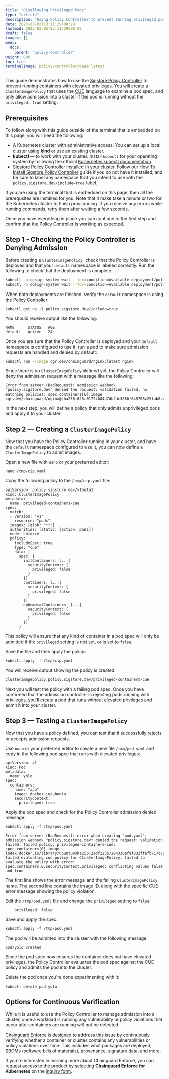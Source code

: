 ```yaml
---
title: "Disallowing Privileged Pods"
type: "article"
description: "Using Policy Controller to prevent running privileged pods"
date: 2023-03-02T13:11:29+08:29
lastmod: 2023-03-02T13:11:29+08:29
draft: false
images: []
menu:
  docs:
    parent: "policy-controller"
weight: 006
toc: true
terminalImage: policy-controller/base:latest
---
```


This guide demonstrates how to use the [Sigstore Policy Controller](https://docs.sigstore.dev/policy-controller/overview/) to prevent running containers with elevated privileges. You will create a `ClusterImagePolicy` that uses the [CUE](https://cuelang.org/) language to examine a pod spec, and only allow admission into a cluster if the pod is running without the `privileged: true` setting.

## Prerequisites

To follow along with this guide outside of the terminal that is embedded on this page, you will need the following:

* A Kubernetes cluster with administrative access. You can set up a local cluster using [**kind**](https://kind.sigs.k8s.io/docs/user/quick-start/#installation) or use an existing cluster.
* **kubectl** — to work with your cluster. Install `kubectl` for your operating system by following the official [Kubernetes kubectl documentation](https://kubernetes.io/docs/tasks/tools/#kubectl).
* [Sigstore Policy Controller](https://docs.sigstore.dev/policy-controller/overview/) installed in your cluster. Follow our [How To Install Sigstore Policy Controller](https://edu.chainguard.dev/open-source/sigstore/policy-controller/how-to-install-policy-controller/) guide if you do not have it installed, and be sure to label any namespace that you intend to use with the `policy.sigstore.dev/include=true` label.

If you are using the terminal that is embedded on this page, then all the prerequsites are installed for you. Note that it make take a minute or two for the Kubernetes cluster to finish provisioning. If you receive any errors while running commands, retry them after waiting a few seconds.

Once you have everything in place you can continue to the first step and confirm that the Policy Controller is working as expected.

## Step 1 - Checking the Policy Controller is Denying Admission

Before creating a `ClusterImagePolicy`, check that the Policy Controller is deployed and that your `default` namespace is labeled correctly. Run the following to check that the deployment is complete:

```bash
kubectl -n cosign-system wait --for=condition=Available deployment/policy-controller-webhook && \
kubectl -n cosign-system wait --for=condition=Available deployment/policy-controller-policy-webhook
```

When both deployments are finished, verify the `default` namespace is using the Policy Controller:

```
kubectl get ns -l policy.sigstore.dev/include=true
```

You should receive output like the following:

```
NAME      STATUS   AGE
default   Active   24s
```

Once you are sure that the Policy Controller is deployed and your `default` namespace is configured to use it, run a pod to make sure admission requests are handled and denied by default:

```bash
kubectl run --image cgr.dev/chainguard/nginx:latest nginx
```

Since there is no `ClusterImagePolicy` defined yet, the Policy Controller will deny the admission request with a message like the following:

```
Error from server (BadRequest): admission webhook "policy.sigstore.dev" denied the request: validation failed: no matching policies: spec.containers[0].image
cgr.dev/chainguard/nginx@sha256:628a01724b84d7db2dc3866f645708c25fab8cce30b98d3e5b76696291d65c4a
```

In the next step, you will define a policy that only admits unprivileged pods and apply it to your cluster.

## Step 2 — Creating a `ClusterImagePolicy`

Now that you have the Policy Controller running in your cluster, and have the `default` namespace configured to use it, you can now define a `ClusterImagePolicy` to admit images.

Open a new file with `nano` or your preferred editor:

```shell
nano /tmp/cip.yaml
```

Copy the following policy to the `/tmp/cip.yaml` file:

```
apiVersion: policy.sigstore.dev/v1beta1
kind: ClusterImagePolicy
metadata:
  name: privileged-containers-cue
spec:
  match:
  - version: "v1"
    resource: "pods"
  images: [glob: '**']
  authorities: [static: {action: pass}]
  mode: enforce
  policy:
    includeSpec: true
    type: "cue"
    data: |
      spec: {
        initContainers: [...{
          securityContext: {
            privileged: false
          }
        }]
        containers: [...{
          securityContext: {
            privileged: false
          }
        }]
        ephemeralContainers: [...{
          securityContext: {
            privileged: false
          }
        }]
      }
```

This policy will ensure that any kind of container in a pod spec will only be admitted if the `privileged` setting is not set, or is set to `false`.

Save the file and then apply the policy:

```bash
kubectl apply -f /tmp/cip.yaml
```

You will receive output showing the policy is created:

```
clusterimagepolicy.policy.sigstore.dev/privileged-containers-cue
```

Next you will test the policy with a failing pod spec. Once you have confirmed that the admission controller is rejecting pods running with privileges, you'll create a pod that runs without elevated privileges and admit it into your cluster.

## Step 3 — Testing a `ClusterImagePolicy`

Now that you have a policy defined, you can test that it successfully rejects or accepts admission requests.

Use `nano` or your preferred editor to create a new file `/tmp/pod.yaml` and copy in the following pod spec that runs with elevated privileges:

```
apiVersion: v1
kind: Pod
metadata:
  name: yolo
spec:
  containers:
  - name: "app"
    image: docker.io/ubuntu
    securityContext:
      privileged: true
```

Apply the pod spec and check for the Policy Controller admission denied message:

```
kubectl apply -f /tmp/pod.yaml
```

```
Error from server (BadRequest): error when creating "pod.yaml": admission webhook "policy.sigstore.dev" denied the request: validation failed: failed policy: privileged-containers-cue: spec.containers[0].image
index.docker.io/library/ubuntu@sha256:2adf22367284330af9f832ffefb717c78239f6251d9d0f58de50b86229ed1427 failed evaluating cue policy for ClusterImagePolicy: failed to evaluate the policy with error: spec.containers.0.securityContext.privileged: conflicting values false and true
```

The first line shows the error message and the failing `ClusterImagePolicy` name. The second line contains the image ID, along with the specific CUE error message showing the policy violation.

Edit the `/tmp/pod.yaml` file and change the `privileged` setting to `false`:

```
    privileged: false
```

Save and apply the spec:

```
kubectl apply -f /tmp/pod.yaml
```

The pod will be admitted into the cluster with the following message:

```
pod/yolo created
```

Since the pod spec now ensures the container does not have elevated privileges, the Policy Controller evaluates the pod spec against the CUE policy and admits the pod into the cluster.

Delete the pod once you're done experimenting with it:

```
kubectl delete pod yolo
```

## Options for Continuous Verification

While it is useful to use the Policy Controller to manage admission into a cluster, once a workload is running any vulnerability or policy violations that occur after containers are running will not be detected.

[Chainguard Enforce](/chainguard/chainguard-enforce/chainguard-enforce-kubernetes/understanding-continuous-verification/) is designed to address this issue by continuously verifying whether a container or cluster contains any vulnerabilities or policy violations over time. This includes what packages are deployed, SBOMs (software bills of materials), provenance, signature data, and more.

If you're interested in learning more about Chainguard Enforce, you can request access to the product by selecting **Chainguard Enforce for Kubernetes** on the [inquiry form](https://www.chainguard.dev/get-demo?utm_source=docs).
